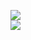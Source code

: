 [![](https://img.shields.io/badge/Made%20With-Github%20Spray-lightgrey.svg?style=for-the-badge&logo=github)](https://github.com/Annihil/github-spray#6711)  
[![](https://i.imgur.com/2DrTn0Z.gif)](https://github.com/Annihil/github-spray)